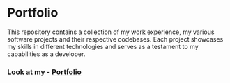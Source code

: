 # Portfolio

This repository contains a collection of my work experience, my various software projects and their respective codebases. Each project showcases my skills in different technologies and serves as a testament to my capabilities as a developer.

### Look at my - <a href="https://arunkr741.github.io">Portfolio</a>